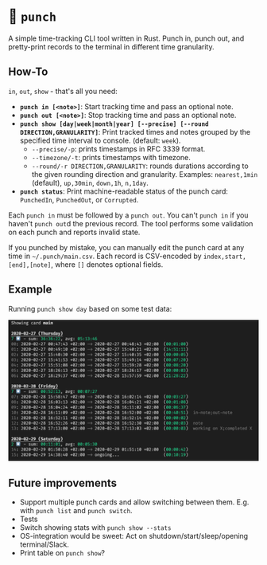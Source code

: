 # 👊 `punch`

A simple time-tracking CLI tool written in Rust. Punch in, punch out, and pretty-print records to the terminal in different time granularity.

## How-To

`in`, `out`, `show` - that's all you need:

- **`punch in [<note>]`**: Start tracking time and pass an optional note.
- **`punch out [<note>]`**: Stop tracking time and pass an optional note.
- **`punch show [day|week|month|year] [--precise] [--round DIRECTION,GRANULARITY]`**: Print tracked times and notes grouped by the specified time interval to console. (default: `week`).
    - `--precise/-p`: prints timestamps in RFC 3339 format.
    - `--timezone/-t`: prints timestamps with timezone.
    - `--round/-r DIRECTION,GRANULARITY`: rounds durations according to the given rounding direction and granularity. Examples: `nearest,1min` (default), `up,30min`, `down,1h`, `n,1day`.
- **`punch status`**: Print machine-readable status of the punch card: `PunchedIn`, `PunchedOut`, or `Corrupted`.

Each `punch in` must be followed by a `punch out`. You can't `punch in` if you haven't `punch out`d the previous record. The tool performs some validation on each punch and reports invalid state.

If you punched by mistake, you can manually edit the punch card at any time in `~/.punch/main.csv`. Each record is CSV-encoded by `index,start,[end],[note]`, where `[]` denotes optional fields.

## Example

Running `punch show day` based on some test data:

![terminal output](./screenshot.png)

## Future improvements
- Support multiple punch cards and allow switching between them. E.g. with `punch list` and `punch switch`.
- Tests
- Switch showing stats with `punch show --stats`
- OS-integration would be sweet: Act on shutdown/start/sleep/opening terminal/Slack.
- Print table on `punch show`?
